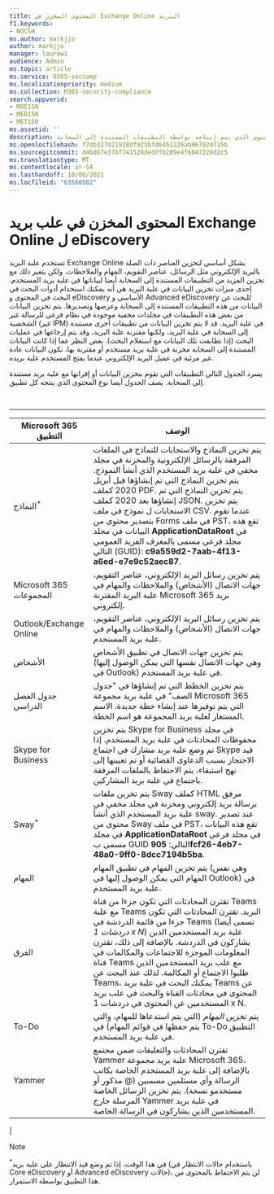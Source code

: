 ```yaml
---
title: المحتوى المخزن في Exchange Online البريد
f1.keywords:
- NOCSH
ms.author: markjjo
author: markjjo
manager: laurawi
audience: Admin
ms.topic: article
ms.service: O365-seccomp
ms.localizationpriority: medium
ms.collection: M365-security-compliance
search.appverid:
- MOE150
- MED150
- MET150
ms.assetid: ''
description: يتم تخزين المحتوى الذي يتم إنتاجه بواسطة التطبيقات المستندة إلى السحابة Microsoft 365 أو إقترن مع علبة بريد المستخدم Exchange Online البريد. يمكن البحث في هذا المحتوى باستخدام أدوات Microsoft eDiscovery.
ms.openlocfilehash: f7db327d21928df925bfd6451226ab96782d715b
ms.sourcegitcommit: d4b867e37bf741528ded7fb289e4f6847228d2c5
ms.translationtype: MT
ms.contentlocale: ar-SA
ms.lasthandoff: 10/06/2021
ms.locfileid: "63568582"
---
```

# <a name="content-stored-in-exchange-online-mailboxes-for-ediscovery"></a>المحتوى المخزن في علب بريد Exchange Online ل eDiscovery

تستخدم علبة البريد Exchange Online بشكل أساسي لتخزين العناصر ذات الصلة بالبريد الإلكتروني مثل الرسائل، عناصر التقويم، المهام والملاحظات. ولكن يتغير ذلك مع تخزين المزيد من التطبيقات المستندة إلى السحابة أيضا لبياناتها في علبة بريد المستخدم. إحدى ميزات تخزين البيانات في علبة البريد هي أنه يمكنك استخدام أدوات البحث في البحث في المحتوى و eDiscovery الأساسي و Advanced eDiscovery للبحث عن البيانات من هذه التطبيقات المستندة إلى السحابة وعرضها وتصديرها. يتم تخزين البيانات من بعض هذه التطبيقات في مجلدات مخفية موجودة في نظام فرعي للرسالة غير الشخصية (غير IPM) في علبة البريد. قد لا يتم تخزين البيانات من تطبيقات أخرى مستندة إلى السحابة في علبة البريد، ولكنها مقترنة علبة البريد، وقد يتم إرجاعها في عمليات البحث (إذا تطابقت تلك البيانات مع استعلام البحث).  بغض النظر عما إذا كانت البيانات المستندة إلى السحابة مخزنة في علبة بريد مستخدم أو مقترنة بها، تكون البيانات عادة غير مرئية في عميل البريد الإلكتروني عندما يفتح المستخدم علبة بريده.

يسرد الجدول التالي التطبيقات التي تقوم بتخزين البيانات أو إقرانها مع علبة بريد مستندة إلى السحابة. يصف الجدول أيضا نوع المحتوى الذي ينتجه كل تطبيق.

<br>

****

|Microsoft 365 التطبيق|الوصف|
|---|---|
|النماذج<sup>*</sup>|يتم تخزين النماذج والاستجابات للنماذج في الملفات المرفقة بالرسائل الإلكترونية والمخزنة في مجلد مخفي في علبة بريد المستخدم الذي أنشأ النموذج. يتم تخزين النماذج التي تم إنشاؤها قبل أبريل 2020 كملف PDF. يتم تخزين النماذج التي تم إنشاؤها بعد 2020 كملف JSON. يتم تخزين الاستجابات ل نموذج في ملف CSV. عندما تقوم بتصدير محتوى من Forms في ملف PST، تقع هذه البيانات في مجلد **ApplicationDataRoot** في مجلد فرعي مسمى بالمعرف الفريد العمومي التالي (GUID): **c9a559d2-7aab-4f13-a6ed-e7e9c52aec87**.|
|Microsoft 365 المجموعات|يتم تخزين رسائل البريد الإلكتروني، عناصر التقويم، جهات الاتصال (الأشخاص) والملاحظات والمهام في علبة البريد المقترنة Microsoft 365 بريد إلكتروني.|
|Outlook/Exchange Online|يتم تخزين رسائل البريد الإلكتروني، عناصر التقويم، جهات الاتصال (الأشخاص) والملاحظات والمهام في علبة بريد المستخدم.|
|الأشخاص|يتم تخزين جهات الاتصال في تطبيق الأشخاص (وهي جهات الاتصال نفسها التي يمكن الوصول إليها في Outlook) في علبة بريد المستخدم.|
|جدول الفصل الدراسي|يتم تخزين الخطط التي تم إنشاؤها في "جدول الصف" في علبة بريد مجموعة Microsoft 365 التي يتم توفيرها عند إنشاء خطة جديدة. الاسم المستعار لعلبة بريد المجموعة هو اسم الخطة.|
|Skype for Business|يتم تخزين Skype for Business في مجلد محفوظات المحادثات في علبة بريد المستخدم. إذا تم وضع علبة بريد مشارك في اجتماع Skype قيد الاحتجاز بسبب الدعاوى القضائية أو تم تعيينها إلى نهج استبقاء، يتم الاحتفاظ بالملفات المرفقة باجتماع في علبة بريد المشاركين.|
|Sway<sup>*</sup>|يتم تخزين ملفات Sway كملف HTML مرفق برسالة بريد إلكتروني ومخزنة في مجلد مخفي في علبة بريد المستخدم الذي أنشأ sway. عند تصدير محتوى من Sway في ملف PST، تقع هذه البيانات في مجلد **ApplicationDataRoot** في مجلد فرعي مسمى ب GUID التالي: **905fcf26-4eb7-48a0-9ff0-8dcc7194b5ba**.|
|المهام|يتم تخزين المهام في تطبيق المهام (وهي نفس المهام التي يمكن الوصول إليها في Outlook) في علبة بريد المستخدم.|
|الفرق|تقترن المحادثات التي تكون جزءا من قناة Teams مع علبة Teams البريد. تقترن المحادثات التي تكون جزءا من قائمة الدردشة في Teams (تسمى أيضا *دردشات 1 x N*) علبة بريد المستخدمين الذين يشاركون في الدردشة. بالإضافة إلى ذلك، تقترن المعلومات الموجزة للاجتماعات والمكالمات في قناة Teams مع علب بريد المستخدمين الذين طلبوا الاجتماع أو المكالمة. لذلك عند البحث عن Teams، يمكنك البحث في علبة بريد Teams عن المحتوى في محادثات القناة والبحث في علب بريد المستخدمين عن المحتوى في دردشات 1 x N.|
|To-Do|يتم *تخزين المهام* (التي يتم استدعاها للمهام، والتي يتم حفظها في قوائم المهام) في To-Do التطبيق في علبة بريد المستخدم.|
|Yammer|تقترن المحادثات والتعليقات ضمن مجتمع Yammer علبة بريد مجموعة Microsoft 365، بالإضافة إلى علبة بريد المستخدم الخاصة بكاتب الرسالة وأي مستلمين مسمىين (@ مذكور أو مستخدمو نسخة). يتم تخزين الرسائل الخاصة المرسلة خارج Yammer في علبة بريد المستخدمين الذين يشاركون في الرسالة الخاصة.|
|

> [!NOTE]
> <sup>*</sup>في هذا الوقت، إذا تم وضع قيد الانتظار على علبة بريد (باستخدام حالات الانتظار في Core eDiscovery أو Advanced eDiscovery حالات)، لن يتم الاحتفاظ بالمحتوى من هذا التطبيق بواسطة الاستمرار.
